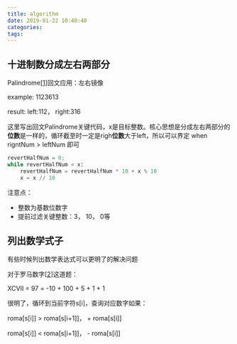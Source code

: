 ```yaml
---
title: algorithm
date: 2019-01-22 10:40:40
categories:
tags:
---
```


## 十进制数分成左右两部分

Palindrome[[1]]回文应用：左右镜像

example: 1123613

result:  left:112， right:316

这里写出回文Palindrome关键代码，x是目标整数。核心思想是分成左右两部分的**位数**是一样的，循环截至时一定是righ**位数**大于left，所以可以界定 when rigntNum > leftNum 即可

```python
revertHalfNum = 0;
while revertHalfNum < x:
    revertHalfNum = revertHalfNum * 10 + x % 10
    x = x // 10
```

注意点：

* 整数为基数位数字
* 提前过滤关键整数：3， 10， 0等



## 列出数学式子

有些时候列出数学表达式可以更明了的解决问题

对于罗马数字[[2]]这道题：

XCVII = 97 = -10 + 100 + 5 + 1 + 1

很明了，循环到当前字符s[i]，查询对应数字如果：

roma[s[i]] > roma[s[i+1]]， + roma[s[i]]

roma[s[i]] < roma[s[i+1]]，  - roma[s[i]]



[1]: https://leetcode.com/problems/palindrome-number/	"palindrome"
[2]: https://leetcode.com/problems/roman-to-integer/


